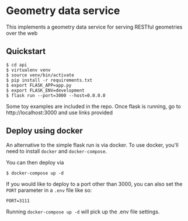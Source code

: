 # Geometry data service

This implements a geometry data service for serving RESTful geometries over the web

## Quickstart 
```
$ cd api
$ virtualenv venv
$ source venv/bin/activate
$ pip install -r requirements.txt
$ export FLASK_APP=app.py
$ export FLASK_ENV=development
$ flask run --port=3000 --host=0.0.0.0
```

Some toy examples are included in the repo. Once flask is running, go to http://localhost:3000 and use links provided

## Deploy using docker

An alternative to the simple flask run is via docker. To use docker, you'll need to install `docker` and `docker-compose`.

You can then deploy via
```
$ docker-compose up -d
```

If you would like to deploy to a port other than 3000, you can also set the `PORT` parameter in a `.env` file like so:
```
PORT=3111
```

Running `docker-compose up -d` will pick up the .env file settings.
